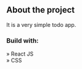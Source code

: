 <h2>About the project</h2>
<p>It is a very simple todo app.</p>

<h3>Build with:</h3>

» React JS <br>
» CSS
